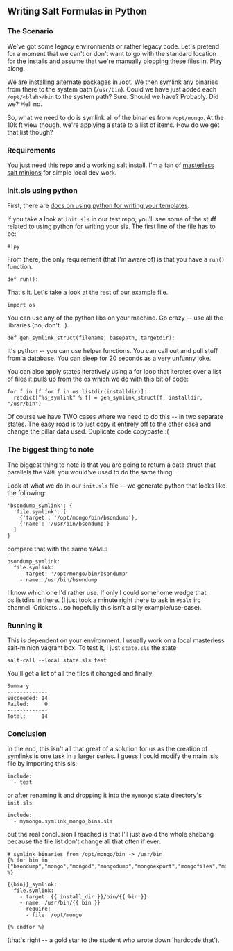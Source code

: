## Writing Salt Formulas in Python

### The Scenario

We've got some legacy environments or rather legacy code.  Let's pretend for a moment that we can't or don't want to go with the standard location for the installs and assume that we're manually plopping these files in.  Play along.  

We are installing alternate packages in /opt.  We then symlink any binaries from there to the system path (`/usr/bin`).  Could we have just added each `/opt/<blah>/bin` to the system path?  Sure.  Should we have?  Probably.  Did we?  Hell no.

So, what we need to do is symlink all of the binaries from `/opt/mongo`.  At the 10k ft view though, we're applying a state to a list of items.  How do we get that list though?

### Requirements

You just need this repo and a working salt install.  I'm a fan of [masterless salt minions](http://salt.readthedocs.org/en/latest/topics/tutorials/quickstart.html) for simple local dev work. 


### init.sls using python

First, there are [docs on using python for writing your templates](http://salt.readthedocs.org/en/latest/ref/renderers/all/salt.renderers.py.html). 

If you take a look at `init.sls` in our test repo, you'll see some of the stuff related to using python for writing your sls.  The first line of the file has to be:

    #!py


From there, the only requirement (that I'm aware of) is that you have a `run()` function.

    def run():

That's it.  Let's take a look at the rest of our example file.
    
    import os

You can use any of the python libs on your machine.  Go crazy -- use all the libraries (no, don't...).  

    def gen_symlink_struct(filename, basepath, targetdir):

It's python -- you can use helper functions.  You can call out and pull stuff from a database.  You can sleep for 20 seconds as a very unfunny joke.  

You can also apply states iteratively using a for loop that iterates over a list of files it pulls up from the os which we do with this bit of code:

    for f in [f for f in os.listdir(installdir)]:
      retdict["%s_symlink" % f] = gen_symlink_struct(f, installdir, "/usr/bin")


Of course we have TWO cases where we need to do this -- in two separate states.  The easy road is to just copy it entirely off to the other case and change the pillar data used.  Duplicate code copypaste :(

### The biggest thing to note

The biggest thing to note is that you are going to return a data struct that parallels the `YAML` you would've used to do the same thing.

Look at what we do in our `init.sls` file -- we generate python that looks like the following:

    'bsondump_symlink': {
      'file.symlink': [
        {'target': '/opt/mongo/bin/bsondump'}, 
        {'name': '/usr/bin/bsondump'}
      ]
    }

compare that with the same YAML:

    bsondump_symlink:
      file.symlink:
        - target: '/opt/mongo/bin/bsondump' 
        - name: /usr/bin/bsondump

I know which one I'd rather use.  If only I could somehome wedge that os.listdirs in there.  (I just took a minute right there to ask in `#salt` irc channel.  Crickets... so hopefully this isn't a silly example/use-case).


### Running it

This is dependent on your environment.  I usually work on a local masterless salt-minion vagrant box.  To test it, I just `state.sls` the state

    salt-call --local state.sls test

You'll get a list of all the files it changed and finally:

    Summary
    -------------
    Succeeded: 14
    Failed:     0
    -------------
    Total:     14


### Conclusion

In the end, this isn't all that great of a solution for us as the creation of symlinks is one task in a larger series.  I guess I could modify the main .sls file by importing this sls:

    include:
      - test

or after renaming it and dropping it into the `mymongo` state directory's `init.sls`:

    include:
      - mymongo.symlink_mongo_bins.sls

but the real conclusion I reached is that I'll just avoid the whole shebang because the file list don't change all that often if ever:

    # symlink binaries from /opt/mongo/bin -> /usr/bin
    {% for bin in ["bsondump","mongo","mongod","mongodump","mongoexport","mongofiles","mongoimport","mongooplog","mongoperf","mongorestore","mongos","mongosniff","mongostat","mongotop"] %}

    {{bin}}_symlink:
      file.symlink:
        - target: {{ install_dir }}/bin/{{ bin }}
        - name: /usr/bin/{{ bin }}
        - require:
          - file: /opt/mongo

    {% endfor %}

(that's right -- a gold star to the student who wrote down 'hardcode that').
